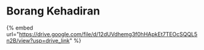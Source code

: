 # Borang Kehadiran

{% embed url="https://drive.google.com/file/d/12dUVdhemg3f0hHApkEt7TEOcSQQL5n2B/view?usp=drive_link" %}
